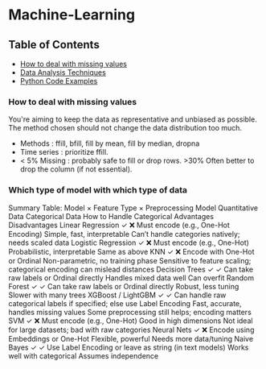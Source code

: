 # Machine-Learning

## Table of Contents
- [How to deal with missing values](#How-to-deal-with-missing-values)
- [Data Analysis Techniques](#data-analysis-techniques)
- [Python Code Examples](#python-code-examples)


### How to deal with missing values
You're aiming to keep the data as representative and unbiased as possible. The method chosen should not change the data distribution too much.
+ Methods : ffill, bfill, fill by mean, fill by median, dropna
+ Time series : prioritize ffill. 
+ < 5% Missing : probably safe to fill or drop rows. >30%	Often better to drop the column (if not essential).

### Which type of model with which type of data

Summary Table: Model × Feature Type × Preprocessing
Model	Quantitative Data	Categorical Data	How to Handle Categorical	Advantages	Disadvantages
Linear Regression	✓	❌	Must encode (e.g., One-Hot Encoding)	Simple, fast, interpretable	Can’t handle categories natively; needs scaled data
Logistic Regression	✓	❌	Must encode (e.g., One-Hot)	Probabilistic, interpretable	Same as above
KNN	✓	❌	Encode with One-Hot or Ordinal	Non-parametric, no training phase	Sensitive to feature scaling; categorical encoding can mislead distances
Decision Trees	✓	✓	Can take raw labels or Ordinal directly	Handles mixed data well	Can overfit
Random Forest	✓	✓	Can take raw labels or Ordinal directly	Robust, less tuning	Slower with many trees
XGBoost / LightGBM	✓	✓	Can handle raw categorical labels if specified; else use Label Encoding	Fast, accurate, handles missing values	Some preprocessing still helps; encoding matters
SVM	✓	❌	Must encode (e.g., One-Hot)	Good in high dimensions	Not ideal for large datasets; bad with raw categories
Neural Nets	✓	❌	Encode using Embeddings or One-Hot	Flexible, powerful	Needs more data/tuning
Naive Bayes	✓	✓	Use Label Encoding or leave as string (in text models)	Works well with categorical	Assumes independence

